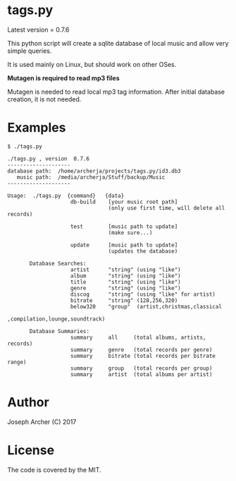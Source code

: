 tags.py
=======

Latest version = 0.7.6

This python script will create a sqlite database of local music and allow very simple queries.

It is used mainly on Linux, but should work on other OSes.

**Mutagen is required to read mp3 files**

Mutagen is needed to read local mp3 tag information. After initial database creation, it is not needed.

Examples
=======

```
$ ./tags.py 

./tags.py , version  0.7.6
--------------------
database path:  /home/archerja/projects/tags.py/id3.db3
   music path:  /media/archerja/Stuff/backup/Music
--------------------

Usage:  ./tags.py  {command}   {data}
                    db-build    [your music root path]
                                (only use first time, will delete all records)

                    test        [music path to update]
                                (make sure...)

                    update      [music path to update]
                                (updates the database)

       Database Searches:
                    artist      "string" (using "like")
                    album       "string" (using "like")
                    title       "string" (using "like")
                    genre       "string" (using "like")
                    discog      "string" (using "like" for artist)
                    bitrate     "string" (128,256,320)
                    below320    "group"  (artist,christmas,classical
                                          ,compilation,lounge,soundtrack)

       Database Summaries:
                    summary     all     (total albums, artists, records)
                    summary     genre   (total records per genre)
                    summary     bitrate (total records per bitrate range)
                    summary     group   (total records per group)
                    summary     artist  (total albums per artist)

```



Author
======

Joseph Archer (C) 2017


License
=======

The code is covered by the MIT.
